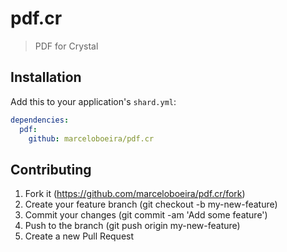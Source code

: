 # pdf.cr
> PDF for Crystal

## Installation

Add this to your application's `shard.yml`:

```yaml
dependencies:
  pdf:
    github: marceloboeira/pdf.cr
```

## Contributing

1. Fork it (https://github.com/marceloboeira/pdf.cr/fork)
2. Create your feature branch (git checkout -b my-new-feature)
3. Commit your changes (git commit -am 'Add some feature')
4. Push to the branch (git push origin my-new-feature)
5. Create a new Pull Request
